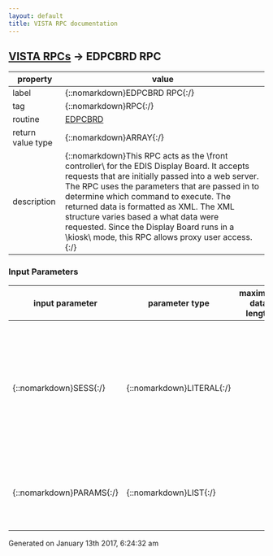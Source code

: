 ```yaml
---
layout: default
title: VISTA RPC documentation
---
```




## [VISTA RPCs](TableOfContent.md) &#8594; EDPCBRD RPC 

 property | value 
--- | --- 
 label | {::nomarkdown}EDPCBRD RPC{:/}
 tag | {::nomarkdown}RPC{:/}
 routine | [EDPCBRD](http://code.osehra.org/dox/Routine_EDPCBRD_source.html)
 return value type | {::nomarkdown}ARRAY{:/}
 description | {::nomarkdown}This RPC acts as the \front controller\ for the EDIS Display Board.  It accepts requests that are initially passed into a web server.  The RPC uses the parameters that are passed in to determine which command to execute.  The returned data is formatted as XML.  The XML structure varies based a what data were requested. Since the Display Board runs in a \kiosk\ mode, this RPC allows proxy user access.{:/}

### Input Parameters

| input parameter | parameter type | maximum data length | required | description | 
| --- | --- | --- | --- | --- | 
| {::nomarkdown}SESS{:/} | {::nomarkdown}LITERAL{:/} |  | {::nomarkdown}true{:/} | {::nomarkdown}This identifies the user and site that are passed in from the Java middle tier.  In cases when the display board is running with a proxy user (in kiosk mode), the SSL configuration will determine the user and site.{:/} | 
| {::nomarkdown}PARAMS{:/} | {::nomarkdown}LIST{:/} |  |  | {::nomarkdown}This is a list of parameters that were passed to the Java middle tier via an HTTP Post message.{:/} | 




 Generated on January 13th 2017, 6:24:32 am